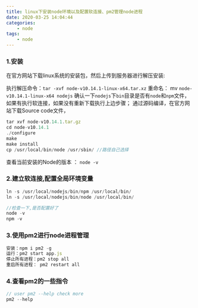 ```yaml
---
title: linux下安装node环境以及配置软连接、pm2管理node进程
date: 2020-03-25 14:04:44
categories:
    - node
tags:
    - node
---
```

### 1.安装
在官方网站下载linux系统的安装包，然后上传到服务器进行解压安装:

执行解压命令：`tar -xvf node-v10.14.1-linux-x64.tar.xz`
重命名： mv `node-v10.14.1-linux-x64 nodejs`
确认一下`nodejs`下`bin`目录是否有`node`和`npm`文件，如果有执行软连接，如果没有重新下载执行上边步骤；
通过源码编译，在官方网站下载Source code文件，
```javascript
tar xvf node-v10.14.1.tar.gz
cd node-v10.14.1
./configure
make
make install
cp /usr/local/bin/node /usr/sbin/ //路径自己选择
```
查看当前安装的Node的版本 ： `node -v`
<!--more-->
### 2.建立软连接,配置全局环境变量
```javascript
ln -s /usr/local/nodejs/bin/npm /usr/local/bin/
ln -s /usr/local/nodejs/bin/node /usr/local/bin/

//检查一下,是否配置好了
node -v
npm -v
```

### 3.使用pm2进行node进程管理
```javascript
安装：npm i pm2 -g
运行：pm2 start app.js
停止所有进程：pm2 stop all
重启所有进程： pm2 restart all
```
### 4.查看pm2的一些指令
```javascript
// user pm2 --help check more
pm2 --help
```

<link rel="stylesheet" href="https://unpkg.com/gitalk/dist/gitalk.css">
<script src="https://unpkg.com/gitalk@latest/dist/gitalk.min.js"></script> 

<div id="gitalk-container"></div>     
<script type="text/javascript">
    var gitalk = new Gitalk({
    // gitalk的主要参数
      clientID: `e4890482436f9cd96039`,
      clientSecret: `0425bf39d0c5cdedf4ae60a72fbd7a3d58d7d99e`,
      repo: `codeCheeseIssues`,
      owner: 'wawsc5354524',
      admin: ['wawsc5354524'],
      id: 'node-20200305-0210',
        });
      gitalk.render('gitalk-container');
</script>
